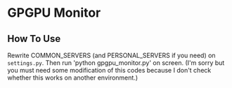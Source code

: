 # GPGPU Monitor
## How To Use
Rewrite COMMON_SERVERS (and PERSONAL_SERVERS if you need) on `settings.py`.
Then run 'python gpgpu_monitor.py' on screen.
(I'm sorry but you must need some modification of this codes because I don't check whether this works on another environment.)